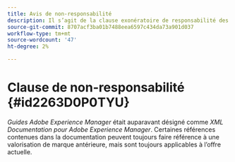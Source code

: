 ```yaml
---
title: Avis de non-responsabilité
description: Il s’agit de la clause exonératoire de responsabilité des guides Adobe Experience Manager
source-git-commit: 8707acf3ba01b7488eea6597c434da73a901d037
workflow-type: tm+mt
source-wordcount: '47'
ht-degree: 2%

---
```



# Clause de non-responsabilité {#id2263D0P0TYU}

*Guides Adobe Experience Manager* était auparavant désigné comme *XML Documentation pour Adobe Experience Manager*. Certaines références contenues dans la documentation peuvent toujours faire référence à une valorisation de marque antérieure, mais sont toujours applicables à l’offre actuelle.

